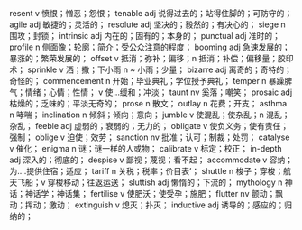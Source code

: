 resent v 愤恨；憎恶；怨恨；
tenable adj 说得过去的；站得住脚的；可防守的；
agile adj 敏捷的；灵活的；
resolute adj 坚决的；毅然的；有决心的；
siege n 围攻；封锁；
intrinsic adj 内在的；固有的；本身的；
punctual adj 准时的；
profile n 侧面像；轮廓；简介；受公众注意的程度；
booming adj 急速发展的；暴涨的；繁荣发展的；
offset v 抵消；弥补；偏移；n 抵消；补偿；偏移量；胶印术；
sprinkle v 洒；撒；下小雨 n ~ 小雨；少量；
bizarre adj 离奇的；奇特的；奇怪的；
commencement n 开始；毕业典礼；学位授予典礼；
temper n 暴躁脾气；情绪；心情；性情； v 使...缓和；冲淡；
taunt nv 奚落；嘲笑；
prosaic adj 枯燥的；乏味的；平淡无奇的；
prose n 散文；
outlay n 花费；开支；
asthma n 哮喘；
inclination n 倾斜；倾向；意向；
jumble v 使混乱；使杂乱；n 混乱；杂乱；
feeble adj 虚弱的；衰弱的；无力的；
obligate v 使负义务；使有责任；强制；
oblige v 迫使；效劳；
sanction nv 批准；认可；制裁；处罚；
catalyse v 催化；
enigma n 谜；谜一样的人或物；
calibrate v 标定；校正；
in-depth adj 深入的；彻底的；
despise v 鄙视；蔑视；看不起；
accommodate v 容纳；为....提供住宿；适应；
tariff n 关税；税率；价目表’；
shuttle n 梭子；穿梭；航天飞船；v 穿梭移动；往返运送；
sluttish adj 懒惰的；下流的；
mythology n 神话；神话学；神话集；
fertilise v 使肥沃；使受孕；施肥；
flutter nv 颤动；飘动；挥动；激动；
extinguish v 熄灭；扑灭；
inductive adj 诱导的；感应的；归纳的；

